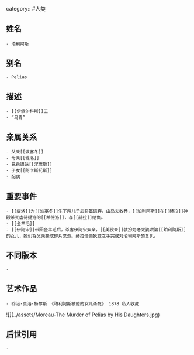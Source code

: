 category:: #人类
## 姓名
	- 珀利阿斯
## 别名
	- Pelias
## 描述
	- [[伊俄尔科斯]]王
	- “乌青”
## 亲属关系
	- 父亲[[波塞冬]]
	- 母亲[[堤洛]]
	- 兄弟姐妹[[涅琉斯]]
	- 子女[[阿卡斯托斯]]
	- 配偶
## 重要事件
	- [[堤洛]]为[[波塞冬]]生下两儿子后将其遗弃，由马夫收养，[[珀利阿斯]]在[[赫拉]]神殿杀死虐待提洛的[[希德洛]]，与[[赫拉]]结仇。
	- [[金羊毛]]
	- [[伊阿宋]]带回金羊毛后，杀害伊阿宋双亲，[[美狄亚]]装扮为老太婆哄骗[[珀利阿斯]]的女儿，她们将父亲撕成碎片烹煮。赫拉借美狄亚之手完成对珀利阿斯的复仇。
## 不同版本
	-
## 艺术作品
	- 乔治·莫洛·特尔斯 《珀利阿斯被他的女儿杀死》 1878 私人收藏
 ![](../assets/Moreau-The Murder of Pelias by His Daughters.jpg)
## 后世引用
	-
